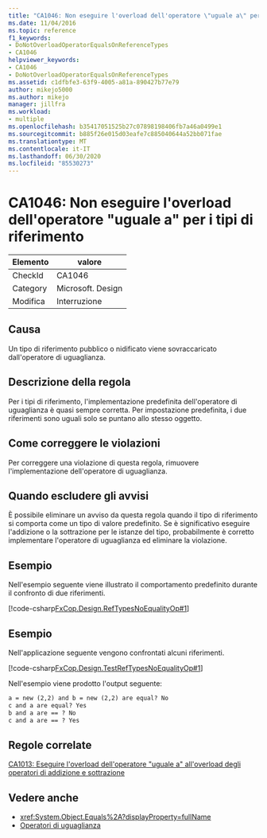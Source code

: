 ```yaml
---
title: "CA1046: Non eseguire l'overload dell'operatore \"uguale a\" per i tipi di riferimento"
ms.date: 11/04/2016
ms.topic: reference
f1_keywords:
- DoNotOverloadOperatorEqualsOnReferenceTypes
- CA1046
helpviewer_keywords:
- CA1046
- DoNotOverloadOperatorEqualsOnReferenceTypes
ms.assetid: c1dfbfe3-63f9-4005-a81a-890427b77e79
author: mikejo5000
ms.author: mikejo
manager: jillfra
ms.workload:
- multiple
ms.openlocfilehash: b35417051525b27c07898198406fb7a46a0499e1
ms.sourcegitcommit: b885f26e015d03eafe7c885040644a52bb071fae
ms.translationtype: MT
ms.contentlocale: it-IT
ms.lasthandoff: 06/30/2020
ms.locfileid: "85530273"
---
```

# <a name="ca1046-do-not-overload-operator-equals-on-reference-types"></a>CA1046: Non eseguire l'overload dell'operatore "uguale a" per i tipi di riferimento

|Elemento|valore|
|-|-|
|CheckId|CA1046|
|Category|Microsoft. Design|
|Modifica|Interruzione|

## <a name="cause"></a>Causa
Un tipo di riferimento pubblico o nidificato viene sovraccaricato dall'operatore di uguaglianza.

## <a name="rule-description"></a>Descrizione della regola
Per i tipi di riferimento, l'implementazione predefinita dell'operatore di uguaglianza è quasi sempre corretta. Per impostazione predefinita, i due riferimenti sono uguali solo se puntano allo stesso oggetto.

## <a name="how-to-fix-violations"></a>Come correggere le violazioni
Per correggere una violazione di questa regola, rimuovere l'implementazione dell'operatore di uguaglianza.

## <a name="when-to-suppress-warnings"></a>Quando escludere gli avvisi
È possibile eliminare un avviso da questa regola quando il tipo di riferimento si comporta come un tipo di valore predefinito. Se è significativo eseguire l'addizione o la sottrazione per le istanze del tipo, probabilmente è corretto implementare l'operatore di uguaglianza ed eliminare la violazione.

## <a name="example"></a>Esempio
Nell'esempio seguente viene illustrato il comportamento predefinito durante il confronto di due riferimenti.

[!code-csharp[FxCop.Design.RefTypesNoEqualityOp#1](../code-quality/codesnippet/CSharp/ca1046-do-not-overload-operator-equals-on-reference-types_1.cs)]

## <a name="example"></a>Esempio

Nell'applicazione seguente vengono confrontati alcuni riferimenti.

[!code-csharp[FxCop.Design.TestRefTypesNoEqualityOp#1](../code-quality/codesnippet/CSharp/ca1046-do-not-overload-operator-equals-on-reference-types_2.cs)]

Nell'esempio viene prodotto l'output seguente:

```txt
a = new (2,2) and b = new (2,2) are equal? No
c and a are equal? Yes
b and a are == ? No
c and a are == ? Yes
```

## <a name="related-rules"></a>Regole correlate

[CA1013: Eseguire l'overload dell'operatore "uguale a" all'overload degli operatori di addizione e sottrazione](../code-quality/ca1013.md)

## <a name="see-also"></a>Vedere anche

- <xref:System.Object.Equals%2A?displayProperty=fullName>
- [Operatori di uguaglianza](/dotnet/standard/design-guidelines/equality-operators)
